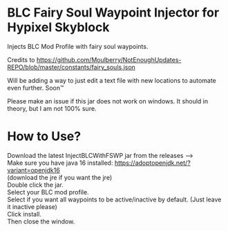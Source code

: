 # BLC Fairy Soul Waypoint Injector for Hypixel Skyblock
Injects BLC Mod Profile with fairy soul waypoints.

Credits to https://github.com/Moulberry/NotEnoughUpdates-REPO/blob/master/constants/fairy_souls.json

Will be adding a way to just edit a text file with new locations to automate even further. Soon™

Please make an issue if this jar does not work on windows. It should in theory, but I am not 100% sure.

# How to Use?

Download the latest InjectBLCWithFSWP jar from the releases -->\
Make sure you have java 16 installed: https://adoptopenjdk.net/?variant=openjdk16 \
   (download the jre if you want the jre)\
Double click the jar.\
Select your BLC mod profile.\
Select if you want all waypoints to be active/inactive by default. (Just leave it inactive please)\
Click install.\
Then close the window.
